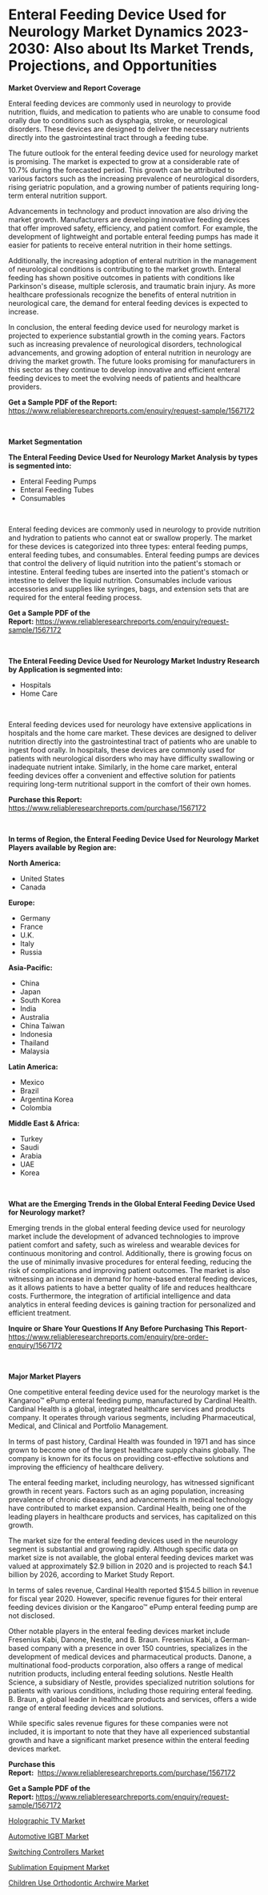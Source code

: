 <p><h1>Enteral Feeding Device Used for Neurology Market Dynamics 2023-2030: Also about Its Market Trends, Projections, and Opportunities</h1></p><p><strong>Market Overview and Report Coverage</strong></p>
<p><p>Enteral feeding devices are commonly used in neurology to provide nutrition, fluids, and medication to patients who are unable to consume food orally due to conditions such as dysphagia, stroke, or neurological disorders. These devices are designed to deliver the necessary nutrients directly into the gastrointestinal tract through a feeding tube.</p><p>The future outlook for the enteral feeding device used for neurology market is promising. The market is expected to grow at a considerable rate of 10.7% during the forecasted period. This growth can be attributed to various factors such as the increasing prevalence of neurological disorders, rising geriatric population, and a growing number of patients requiring long-term enteral nutrition support.</p><p>Advancements in technology and product innovation are also driving the market growth. Manufacturers are developing innovative feeding devices that offer improved safety, efficiency, and patient comfort. For example, the development of lightweight and portable enteral feeding pumps has made it easier for patients to receive enteral nutrition in their home settings.</p><p>Additionally, the increasing adoption of enteral nutrition in the management of neurological conditions is contributing to the market growth. Enteral feeding has shown positive outcomes in patients with conditions like Parkinson's disease, multiple sclerosis, and traumatic brain injury. As more healthcare professionals recognize the benefits of enteral nutrition in neurological care, the demand for enteral feeding devices is expected to increase.</p><p>In conclusion, the enteral feeding device used for neurology market is projected to experience substantial growth in the coming years. Factors such as increasing prevalence of neurological disorders, technological advancements, and growing adoption of enteral nutrition in neurology are driving the market growth. The future looks promising for manufacturers in this sector as they continue to develop innovative and efficient enteral feeding devices to meet the evolving needs of patients and healthcare providers.</p></p>
<p><strong>Get a Sample PDF of the Report:</strong> <a href="https://www.reliableresearchreports.com/enquiry/request-sample/1567172">https://www.reliableresearchreports.com/enquiry/request-sample/1567172</a></p>
<p>&nbsp;</p>
<p><strong>Market Segmentation</strong></p>
<p><strong>The Enteral Feeding Device Used for Neurology Market Analysis by types is segmented into:</strong></p>
<p><ul><li>Enteral Feeding Pumps</li><li>Enteral Feeding Tubes</li><li>Consumables</li></ul></p>
<p>&nbsp;</p>
<p><p>Enteral feeding devices are commonly used in neurology to provide nutrition and hydration to patients who cannot eat or swallow properly. The market for these devices is categorized into three types: enteral feeding pumps, enteral feeding tubes, and consumables. Enteral feeding pumps are devices that control the delivery of liquid nutrition into the patient's stomach or intestine. Enteral feeding tubes are inserted into the patient's stomach or intestine to deliver the liquid nutrition. Consumables include various accessories and supplies like syringes, bags, and extension sets that are required for the enteral feeding process.</p></p>
<p><strong>Get a Sample PDF of the Report:</strong>&nbsp;<a href="https://www.reliableresearchreports.com/enquiry/request-sample/1567172">https://www.reliableresearchreports.com/enquiry/request-sample/1567172</a></p>
<p>&nbsp;</p>
<p><strong>The Enteral Feeding Device Used for Neurology Market Industry Research by Application is segmented into:</strong></p>
<p><ul><li>Hospitals</li><li>Home Care</li></ul></p>
<p>&nbsp;</p>
<p><p>Enteral feeding devices used for neurology have extensive applications in hospitals and the home care market. These devices are designed to deliver nutrition directly into the gastrointestinal tract of patients who are unable to ingest food orally. In hospitals, these devices are commonly used for patients with neurological disorders who may have difficulty swallowing or inadequate nutrient intake. Similarly, in the home care market, enteral feeding devices offer a convenient and effective solution for patients requiring long-term nutritional support in the comfort of their own homes.</p></p>
<p><strong>Purchase this Report:</strong>&nbsp; <a href="https://www.reliableresearchreports.com/purchase/1567172">https://www.reliableresearchreports.com/purchase/1567172</a></p>
<p>&nbsp;</p>
<p><strong>In terms of Region, the Enteral Feeding Device Used for Neurology Market Players available by Region are:</strong></p>
<p>
    <p> <strong> North America: </strong>
        <ul>
            <li>United States</li>
            <li>Canada</li>
        </ul>
        </p> 
    <p> <strong> Europe: </strong>
        <ul>
            <li>Germany</li>
            <li>France</li>
            <li>U.K.</li>
            <li>Italy</li>
            <li>Russia</li>
        </ul>
        </p> 
    <p> <strong> Asia-Pacific: </strong>
        <ul>
            <li>China</li>
            <li>Japan</li>
            <li>South Korea</li>
            <li>India</li>
            <li>Australia</li>
            <li>China Taiwan</li>
            <li>Indonesia</li>
            <li>Thailand</li>
            <li>Malaysia</li>
        </ul>
        </p> 
    <p> <strong> Latin America: </strong>
        <ul>
            <li>Mexico</li>
            <li>Brazil</li>
            <li>Argentina Korea</li>
            <li>Colombia</li>
        </ul>
        </p> 
    <p> <strong> Middle East & Africa: </strong>
        <ul>
            <li>Turkey</li>
            <li>Saudi</li>
            <li>Arabia</li>
            <li>UAE</li>
            <li>Korea</li>
        </ul>
    </p>
    </p>
<p>&nbsp;</p>
<p><strong>What are the Emerging Trends in the Global Enteral Feeding Device Used for Neurology market?</strong></p>
<p><p>Emerging trends in the global enteral feeding device used for neurology market include the development of advanced technologies to improve patient comfort and safety, such as wireless and wearable devices for continuous monitoring and control. Additionally, there is growing focus on the use of minimally invasive procedures for enteral feeding, reducing the risk of complications and improving patient outcomes. The market is also witnessing an increase in demand for home-based enteral feeding devices, as it allows patients to have a better quality of life and reduces healthcare costs. Furthermore, the integration of artificial intelligence and data analytics in enteral feeding devices is gaining traction for personalized and efficient treatment.</p></p>
<p><strong>Inquire or Share Your Questions If Any Before Purchasing This Report</strong>- <a href="https://www.reliableresearchreports.com/enquiry/pre-order-enquiry/1567172">https://www.reliableresearchreports.com/enquiry/pre-order-enquiry/1567172</a></p>
<p>&nbsp;</p>
<p><strong>Major Market Players</strong></p>
<p><p>One competitive enteral feeding device used for the neurology market is the Kangaroo™ ePump enteral feeding pump, manufactured by Cardinal Health. Cardinal Health is a global, integrated healthcare services and products company. It operates through various segments, including Pharmaceutical, Medical, and Clinical and Portfolio Management.</p><p>In terms of past history, Cardinal Health was founded in 1971 and has since grown to become one of the largest healthcare supply chains globally. The company is known for its focus on providing cost-effective solutions and improving the efficiency of healthcare delivery.</p><p>The enteral feeding market, including neurology, has witnessed significant growth in recent years. Factors such as an aging population, increasing prevalence of chronic diseases, and advancements in medical technology have contributed to market expansion. Cardinal Health, being one of the leading players in healthcare products and services, has capitalized on this growth.</p><p>The market size for the enteral feeding devices used in the neurology segment is substantial and growing rapidly. Although specific data on market size is not available, the global enteral feeding devices market was valued at approximately $2.9 billion in 2020 and is projected to reach $4.1 billion by 2026, according to Market Study Report.</p><p>In terms of sales revenue, Cardinal Health reported $154.5 billion in revenue for fiscal year 2020. However, specific revenue figures for their enteral feeding devices division or the Kangaroo™ ePump enteral feeding pump are not disclosed.</p><p>Other notable players in the enteral feeding devices market include Fresenius Kabi, Danone, Nestle, and B. Braun. Fresenius Kabi, a German-based company with a presence in over 150 countries, specializes in the development of medical devices and pharmaceutical products. Danone, a multinational food-products corporation, also offers a range of medical nutrition products, including enteral feeding solutions. Nestle Health Science, a subsidiary of Nestle, provides specialized nutrition solutions for patients with various conditions, including those requiring enteral feeding. B. Braun, a global leader in healthcare products and services, offers a wide range of enteral feeding devices and solutions.</p><p>While specific sales revenue figures for these companies were not included, it is important to note that they have all experienced substantial growth and have a significant market presence within the enteral feeding devices market.</p></p>
<p><strong>Purchase this Report:</strong>&nbsp;&nbsp;<a href="https://www.reliableresearchreports.com/purchase/1567172">https://www.reliableresearchreports.com/purchase/1567172</a></p>
<p></p>
<p><strong>Get a Sample PDF of the Report:</strong>&nbsp;<a href="https://www.reliableresearchreports.com/enquiry/request-sample/1567172">https://www.reliableresearchreports.com/enquiry/request-sample/1567172</a></p>
<p><p><a href="https://medium.com/@agree.gain.spray/holographic-tv-market-size-growth-forecast-2023-2030-46658c4c95d9">Holographic TV Market</a></p><p><a href="https://issuu.com/reportprime-2/docs/automotive-igbt-market-size-2030.pptx?fr=xKAE9_zU1NQ">Automotive IGBT Market</a></p><p><a href="https://issuu.com/reportprime-2/docs/switching-controllers-market-size-2030.pptx?fr=xKAE9_zU1NQ">Switching Controllers Market</a></p><p><a href="https://www.linkedin.com/pulse/sublimation-equipment-market-size-share-global-analysis-qthof/">Sublimation Equipment Market</a></p><p><a href="https://github.com/Chiragrp24/Market-Research-Report-List-1/blob/main/children-use-orthodontic-archwire-market.md">Children Use Orthodontic Archwire Market</a></p></p>
